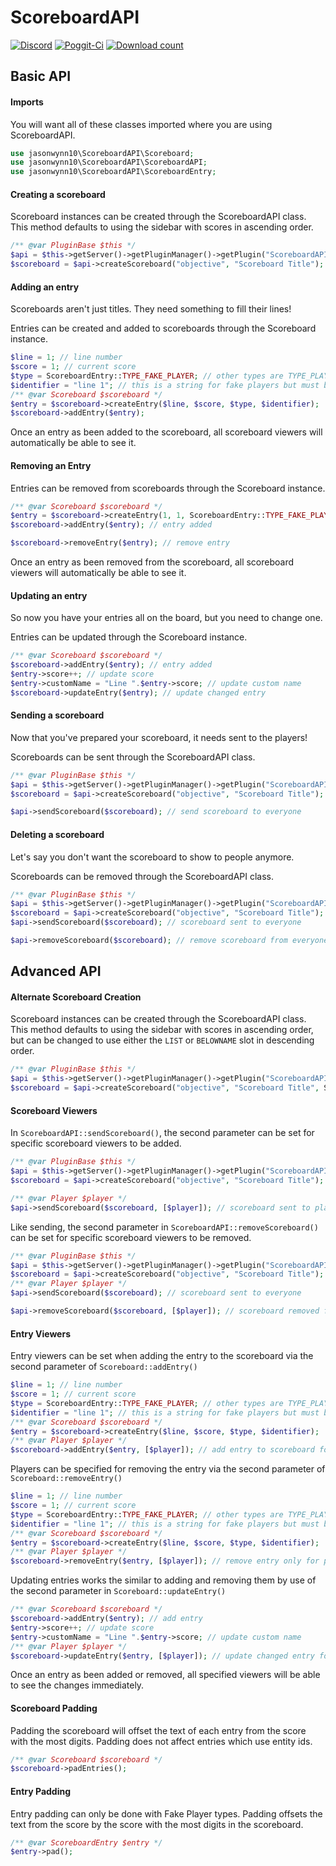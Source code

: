 # ScoreboardAPI
[![Discord](https://img.shields.io/badge/chat-on%20discord-7289da.svg)](https://discord.gg/tZQMhBQ)
[![Poggit-Ci](https://poggit.pmmp.io/ci.shield/SunshroomChan/ScoreboardAPI-PM4/ScoreboardAPI-PM4)](https://poggit.pmmp.io/ci/SunshroomChan/ScoreboardAPI-PM4/ScoreboardAPI-PM4)
[![Download count](https://poggit.pmmp.io/shield.dl.total/ScoreboardAPI)](https://poggit.pmmp.io/p/ScoreboardAPI)

## Basic API
#### Imports
You will want all of these classes imported where you are using ScoreboardAPI.
```php
use jasonwynn10\ScoreboardAPI\Scoreboard;
use jasonwynn10\ScoreboardAPI\ScoreboardAPI;
use jasonwynn10\ScoreboardAPI\ScoreboardEntry;
```

#### Creating a scoreboard
Scoreboard instances can be created through the ScoreboardAPI class.
This method defaults to using the sidebar with scores in ascending order.
```php
/** @var PluginBase $this */
$api = $this->getServer()->getPluginManager()->getPlugin("ScoreboardAPI");
$scoreboard = $api->createScoreboard("objective", "Scoreboard Title"); // assumes sidebar in ascending order
```

#### Adding an entry
Scoreboards aren't just titles. They need something to fill their lines!

Entries can be created and added to scoreboards through the Scoreboard instance.
```php
$line = 1; // line number
$score = 1; // current score
$type = ScoreboardEntry::TYPE_FAKE_PLAYER; // other types are TYPE_PLAYER and TYPE_ENTITY
$identifier = "line 1"; // this is a string for fake players but must be an entity id for other types
/** @var Scoreboard $scoreboard */
$entry = $scoreboard->createEntry($line, $score, $type, $identifier);
$scoreboard->addEntry($entry);
```
Once an entry as been added to the scoreboard, all scoreboard viewers will automatically be able to see it.

#### Removing an Entry
Entries can be removed from scoreboards through the Scoreboard instance.
```php
/** @var Scoreboard $scoreboard */
$entry = $scoreboard->createEntry(1, 1, ScoreboardEntry::TYPE_FAKE_PLAYER, "Line 1");
$scoreboard->addEntry($entry); // entry added

$scoreboard->removeEntry($entry); // remove entry
```
Once an entry as been removed from the scoreboard, all scoreboard viewers will automatically be able to see it.

#### Updating an entry
So now you have your entries all on the board, but you need to change one.

Entries can be updated through the Scoreboard instance.
```php
/** @var Scoreboard $scoreboard */
$scoreboard->addEntry($entry); // entry added
$entry->score++; // update score
$entry->customName = "Line ".$entry->score; // update custom name
$scoreboard->updateEntry($entry); // update changed entry
```

#### Sending a scoreboard
Now that you've prepared your scoreboard, it needs sent to the players!

Scoreboards can be sent through the ScoreboardAPI class.
```php
/** @var PluginBase $this */
$api = $this->getServer()->getPluginManager()->getPlugin("ScoreboardAPI");
$scoreboard = $api->createScoreboard("objective", "Scoreboard Title");

$api->sendScoreboard($scoreboard); // send scoreboard to everyone
```

#### Deleting a scoreboard
Let's say you don't want the scoreboard to show to people anymore.

Scoreboards can be removed through the ScoreboardAPI class.
```php
/** @var PluginBase $this */
$api = $this->getServer()->getPluginManager()->getPlugin("ScoreboardAPI");
$scoreboard = $api->createScoreboard("objective", "Scoreboard Title");
$api->sendScoreboard($scoreboard); // scoreboard sent to everyone

$api->removeScoreboard($scoreboard); // remove scoreboard from everyone
```

## Advanced API
#### Alternate Scoreboard Creation
Scoreboard instances can be created through the ScoreboardAPI class. This method defaults to using the sidebar with scores in ascending order, but can be changed to use either the `LIST` or `BELOWNAME` slot in descending order.
```php
/** @var PluginBase $this */
$api = $this->getServer()->getPluginManager()->getPlugin("ScoreboardAPI");
$scoreboard = $api->createScoreboard("objective", "Scoreboard Title", Scoreboard::SLOT_LIST, Scoreboard::SORT_DESCENDING); // scoreboard is in list slot in descending order
```

#### Scoreboard Viewers
In `ScoreboardAPI::sendScoreboard()`, the second parameter can be set for specific scoreboard viewers to be added.
```php
/** @var PluginBase $this */
$api = $this->getServer()->getPluginManager()->getPlugin("ScoreboardAPI");
$scoreboard = $api->createScoreboard("objective", "Scoreboard Title"); //create scoreboard

/** @var Player $player */
$api->sendScoreboard($scoreboard, [$player]); // scoreboard sent to player
```

Like sending, the second parameter in `ScoreboardAPI::removeScoreboard()` can be set for specific scoreboard viewers to be removed.
```php
/** @var PluginBase $this */
$api = $this->getServer()->getPluginManager()->getPlugin("ScoreboardAPI");
$scoreboard = $api->createScoreboard("objective", "Scoreboard Title");
/** @var Player $player */
$api->sendScoreboard($scoreboard); // scoreboard sent to everyone

$api->removeScoreboard($scoreboard, [$player]); // scoreboard removed from player
```
#### Entry Viewers
Entry viewers can be set when adding the entry to the scoreboard via the second parameter of `Scoreboard::addEntry()`
```php
$line = 1; // line number
$score = 1; // current score
$type = ScoreboardEntry::TYPE_FAKE_PLAYER; // other types are TYPE_PLAYER and TYPE_ENTITY
$identifier = "line 1"; // this is a string for fake players but must be an entity id for other types
/** @var Scoreboard $scoreboard */
$entry = $scoreboard->createEntry($line, $score, $type, $identifier);
/** @var Player $player */
$scoreboard->addEntry($entry, [$player]); // add entry to scoreboard for player
```

Players can be specified for removing the entry via the second parameter of `Scoreboard::removeEntry()`
```php
$line = 1; // line number
$score = 1; // current score
$type = ScoreboardEntry::TYPE_FAKE_PLAYER; // other types are TYPE_PLAYER and TYPE_ENTITY
$identifier = "line 1"; // this is a string for fake players but must be an entity id for other types
/** @var Scoreboard $scoreboard */
$entry = $scoreboard->createEntry($line, $score, $type, $identifier);
/** @var Player $player */
$scoreboard->removeEntry($entry, [$player]); // remove entry only for player
```

Updating entries works the similar to adding and removing them by use of the second parameter in `Scoreboard::updateEntry()`
```php
/** @var Scoreboard $scoreboard */
$scoreboard->addEntry($entry); // add entry
$entry->score++; // update score
$entry->customName = "Line ".$entry->score; // update custom name
/** @var Player $player */
$scoreboard->updateEntry($entry, [$player]); // update changed entry for player
```

Once an entry as been added or removed, all specified viewers will be able to see the changes immediately.
#### Scoreboard Padding
Padding the scoreboard will offset the text of each entry from the score with the most digits. Padding does not affect entries which use entity ids.
```php
/** @var Scoreboard $scoreboard */
$scoreboard->padEntries();
```
#### Entry Padding
Entry padding can only be done with Fake Player types. Padding offsets the text from the score by the score with the most digits in the scoreboard.
```php
/** @var ScoreboardEntry $entry */
$entry->pad();
```
